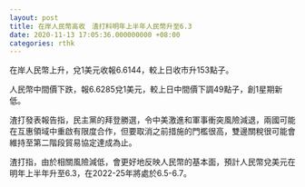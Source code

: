```yaml
---
layout: post
title: 在岸人民幣高收　渣打料明年上半年人民幣升至6.3
date: 2020-11-13 17:05:36.000000000 +08:00
categories: rthk
---
```


在岸人民幣上升，兌1美元收報6.6144，較上日收市升153點子。

人民幣中間價下跌，報6.6285兌1美元，較上日中間價下調49點子，創1星期新低。

渣打發表報告指，民主黨的拜登勝選，令中美激進和軍事衝突風險減退，兩國可能在互惠領域中重啟有限度合作，但要取消之前措施的門檻很高，雙邊關稅很可能會維持至第二階段貿易協定達成為止。

渣打指，由於相關風險減低，會更好地反映人民幣的基本面，預計人民幣兌美元在明年上半年升至6.3，在2022-25年將處於6.5-6.7。
